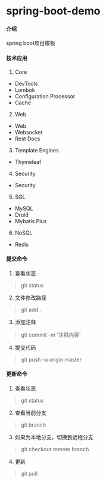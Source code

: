 # spring-boot-demo

#### 介绍
spring boot项目模板

#### 技术应用
1. Core
* DevTools
* Lombok
* Configuration Processor
* Cache
2. Web
* Web
* Websocket
* Rest Docs
3. Template Engines
* Thymeleaf
4. Security
* Security
5. SQL
* MySQL
* Druid
* Mybatis Plus
6. NoSQL
* Redis

#### 提交命令
1. 查看状态
>git status
2. 文件修改路径
>git add .
3. 添加注释
>git commit -m '注释内容'
4. 提交代码
>git push -u origin master

#### 更新命令
1. 查看状态
>git status
2. 查看当前分支
>git branch
3. 如果为本地分支，切换到远程分支
>git checkout remote branch
4. 更新
>git pull
